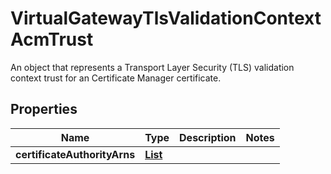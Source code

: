 

# VirtualGatewayTlsValidationContextAcmTrust

An object that represents a Transport Layer Security (TLS) validation context trust for an Certificate Manager certificate.

## Properties

| Name | Type | Description | Notes |
|------------ | ------------- | ------------- | -------------|
|**certificateAuthorityArns** | [**List**](List.md) |  |  |



